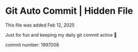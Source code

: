 # Git Auto Commit | Hidden File

This file was added Feb 12, 2025

Just for fun and keeping my daily git commit active 🤪

commit number: 1997008
